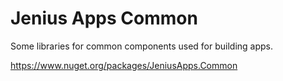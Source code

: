 # Jenius Apps Common
Some libraries for common components used for building apps.

https://www.nuget.org/packages/JeniusApps.Common 
